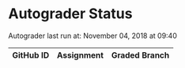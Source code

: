 # Autograder Status
Autograder last run at: November 04, 2018 at 09:40

| GitHub ID | Assignment | Graded Branch |
|-----------|------------|---------------|
